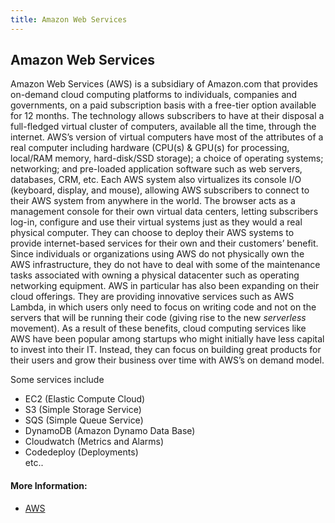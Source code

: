 ```yaml
---
title: Amazon Web Services
---
```

## Amazon Web Services

Amazon Web Services (AWS) is a subsidiary of Amazon.com that provides on-demand cloud computing platforms to individuals, companies and governments, on a paid subscription basis with a free-tier option available for 12 months. The technology allows subscribers to have at their disposal a full-fledged virtual cluster of computers, available all the time, through the internet. AWS’s version of virtual computers have most of the attributes of a real computer including hardware (CPU(s) & GPU(s) for processing, local/RAM memory, hard-disk/SSD storage); a choice of operating systems; networking; and pre-loaded application software such as web servers, databases, CRM, etc. Each AWS system also virtualizes its console I/O (keyboard, display, and mouse), allowing AWS subscribers to connect to their AWS system from anywhere in the world. The browser acts as a management console for their own virtual data centers, letting subscribers log-in, configure and use their virtual systems just as they would a real physical computer. They can choose to deploy their AWS systems to provide internet-based services for their own and their customers’ benefit. Since individuals or organizations using AWS do not physically own the AWS infrastructure, they do not have to deal with some of the maintenance tasks associated with owning a physical datacenter such as operating networking equipment. AWS in particular has also been expanding on their cloud offerings. They are providing innovative services such as AWS Lambda, in which users only need to focus on writing code and not on the servers that will be running their code (giving rise to the new *serverless* movement). As a result of these benefits, cloud computing services like AWS have been popular among startups who might initially have less capital to invest into their IT. Instead, they can focus on building great products for their users and grow their business over time with AWS’s on demand model.

Some services include
* EC2 (Elastic Compute Cloud)
* S3 (Simple Storage Service)
* SQS (Simple Queue Service)
* DynamoDB (Amazon Dynamo Data Base)
* Cloudwatch (Metrics and Alarms)
* Codedeploy (Deployments)  
etc..



#### More Information:
<!-- Please add any articles you think might be helpful to read before writing the article -->
* <a href='https://aws.amazon.com/' target='_blank' rel='nofollow'>AWS</a>
